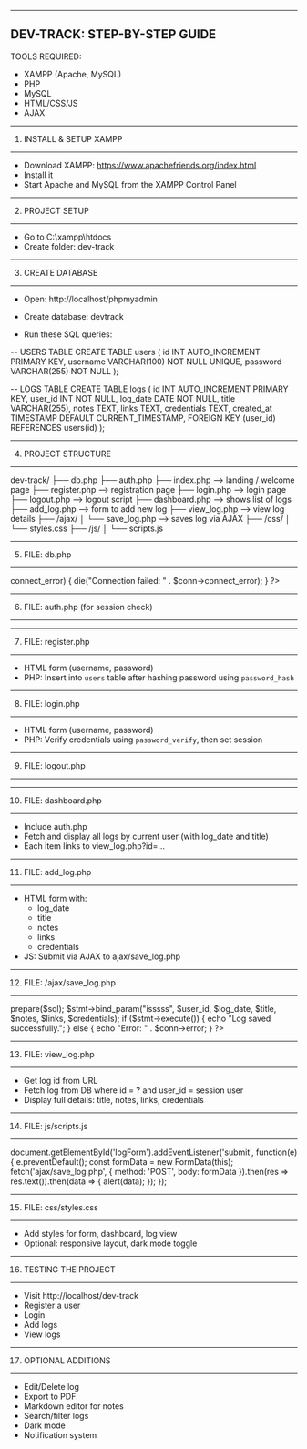 -----------------------------------
DEV-TRACK: STEP-BY-STEP GUIDE
-----------------------------------

TOOLS REQUIRED:
- XAMPP (Apache, MySQL)
- PHP
- MySQL
- HTML/CSS/JS
- AJAX

-----------------------------------
1. INSTALL & SETUP XAMPP
-----------------------------------
- Download XAMPP: https://www.apachefriends.org/index.html
- Install it
- Start Apache and MySQL from the XAMPP Control Panel

-----------------------------------
2. PROJECT SETUP
-----------------------------------
- Go to C:\xampp\htdocs
- Create folder: dev-track

-----------------------------------
3. CREATE DATABASE
-----------------------------------
- Open: http://localhost/phpmyadmin
- Create database: devtrack

- Run these SQL queries:

-- USERS TABLE
CREATE TABLE users (
    id INT AUTO_INCREMENT PRIMARY KEY,
    username VARCHAR(100) NOT NULL UNIQUE,
    password VARCHAR(255) NOT NULL
);

-- LOGS TABLE
CREATE TABLE logs (
    id INT AUTO_INCREMENT PRIMARY KEY,
    user_id INT NOT NULL,
    log_date DATE NOT NULL,
    title VARCHAR(255),
    notes TEXT,
    links TEXT,
    credentials TEXT,
    created_at TIMESTAMP DEFAULT CURRENT_TIMESTAMP,
    FOREIGN KEY (user_id) REFERENCES users(id)
);

-----------------------------------
4. PROJECT STRUCTURE
-----------------------------------
dev-track/
├── db.php
├── auth.php
├── index.php           --> landing / welcome page
├── register.php        --> registration page
├── login.php           --> login page
├── logout.php          --> logout script
├── dashboard.php       --> shows list of logs
├── add_log.php         --> form to add new log
├── view_log.php        --> view log details
├── /ajax/
│   └── save_log.php    --> saves log via AJAX
├── /css/
│   └── styles.css
├── /js/
│   └── scripts.js

-----------------------------------
5. FILE: db.php
-----------------------------------
<?php
$conn = new mysqli("localhost", "root", "", "devtrack");
if ($conn->connect_error) {
    die("Connection failed: " . $conn->connect_error);
}
?>

-----------------------------------
6. FILE: auth.php (for session check)
-----------------------------------
<?php
session_start();
if (!isset($_SESSION['user_id'])) {
    header("Location: login.php");
    exit;
}
?>

-----------------------------------
7. FILE: register.php
-----------------------------------
- HTML form (username, password)
- PHP: Insert into `users` table after hashing password using `password_hash`

-----------------------------------
8. FILE: login.php
-----------------------------------
- HTML form (username, password)
- PHP: Verify credentials using `password_verify`, then set session

-----------------------------------
9. FILE: logout.php
-----------------------------------
<?php
session_start();
session_destroy();
header("Location: login.php");
exit;
?>

-----------------------------------
10. FILE: dashboard.php
-----------------------------------
- Include auth.php
- Fetch and display all logs by current user (with log_date and title)
- Each item links to view_log.php?id=...

-----------------------------------
11. FILE: add_log.php
-----------------------------------
- HTML form with:
  - log_date
  - title
  - notes
  - links
  - credentials
- JS: Submit via AJAX to ajax/save_log.php

-----------------------------------
12. FILE: /ajax/save_log.php
-----------------------------------
<?php
session_start();
require '../db.php';

if (!isset($_SESSION['user_id'])) {
    echo "Unauthorized.";
    exit;
}

$user_id = $_SESSION['user_id'];
$log_date = $_POST['log_date'];
$title = $_POST['title'];
$notes = $_POST['notes'];
$links = $_POST['links'];
$credentials = $_POST['credentials'];

$sql = "INSERT INTO logs (user_id, log_date, title, notes, links, credentials) VALUES (?, ?, ?, ?, ?, ?)";
$stmt = $conn->prepare($sql);
$stmt->bind_param("isssss", $user_id, $log_date, $title, $notes, $links, $credentials);

if ($stmt->execute()) {
    echo "Log saved successfully.";
} else {
    echo "Error: " . $conn->error;
}
?>

-----------------------------------
13. FILE: view_log.php
-----------------------------------
- Get log id from URL
- Fetch log from DB where id = ? and user_id = session user
- Display full details: title, notes, links, credentials

-----------------------------------
14. FILE: js/scripts.js
-----------------------------------
document.getElementById('logForm').addEventListener('submit', function(e) {
    e.preventDefault();
    const formData = new FormData(this);
    fetch('ajax/save_log.php', {
        method: 'POST',
        body: formData
    }).then(res => res.text()).then(data => {
        alert(data);
    });
});

-----------------------------------
15. FILE: css/styles.css
-----------------------------------
- Add styles for form, dashboard, log view
- Optional: responsive layout, dark mode toggle

-----------------------------------
16. TESTING THE PROJECT
-----------------------------------
- Visit http://localhost/dev-track
- Register a user
- Login
- Add logs
- View logs

-----------------------------------
17. OPTIONAL ADDITIONS
-----------------------------------
- Edit/Delete log
- Export to PDF
- Markdown editor for notes
- Search/filter logs
- Dark mode
- Notification system
